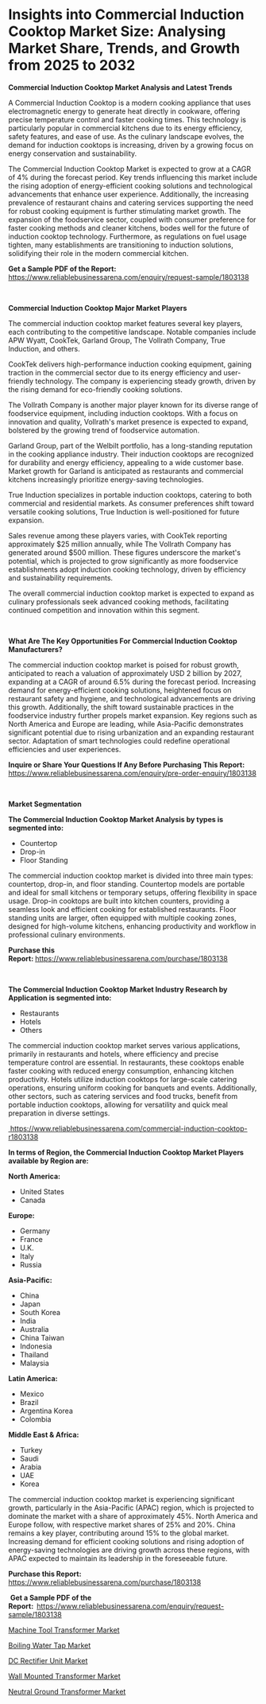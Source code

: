 <p><h1>Insights into Commercial Induction Cooktop Market Size: Analysing Market Share, Trends, and Growth from 2025 to 2032</h1></p><p><strong>Commercial Induction Cooktop Market Analysis and Latest Trends</strong></p>
<p><p>A Commercial Induction Cooktop is a modern cooking appliance that uses electromagnetic energy to generate heat directly in cookware, offering precise temperature control and faster cooking times. This technology is particularly popular in commercial kitchens due to its energy efficiency, safety features, and ease of use. As the culinary landscape evolves, the demand for induction cooktops is increasing, driven by a growing focus on energy conservation and sustainability.</p><p>The Commercial Induction Cooktop Market is expected to grow at a CAGR of 4% during the forecast period. Key trends influencing this market include the rising adoption of energy-efficient cooking solutions and technological advancements that enhance user experience. Additionally, the increasing prevalence of restaurant chains and catering services supporting the need for robust cooking equipment is further stimulating market growth. The expansion of the foodservice sector, coupled with consumer preference for faster cooking methods and cleaner kitchens, bodes well for the future of induction cooktop technology. Furthermore, as regulations on fuel usage tighten, many establishments are transitioning to induction solutions, solidifying their role in the modern commercial kitchen.</p></p>
<p><strong>Get a Sample PDF of the Report:&nbsp;</strong> <a href="https://www.reliablebusinessarena.com/enquiry/request-sample/1803138?utm_campaign=2133&utm_medium=2&utm_source=Github&utm_content=ia&utm_term=10042025&utm_id=commercial-induction-cooktop">https://www.reliablebusinessarena.com/enquiry/request-sample/1803138</a></p>
<p>&nbsp;</p>
<p><strong>Commercial Induction Cooktop Major Market Players</strong></p>
<p><p>The commercial induction cooktop market features several key players, each contributing to the competitive landscape. Notable companies include APW Wyatt, CookTek, Garland Group, The Vollrath Company, True Induction, and others.</p><p>CookTek delivers high-performance induction cooking equipment, gaining traction in the commercial sector due to its energy efficiency and user-friendly technology. The company is experiencing steady growth, driven by the rising demand for eco-friendly cooking solutions.</p><p>The Vollrath Company is another major player known for its diverse range of foodservice equipment, including induction cooktops. With a focus on innovation and quality, Vollrath's market presence is expected to expand, bolstered by the growing trend of foodservice automation.</p><p>Garland Group, part of the Welbilt portfolio, has a long-standing reputation in the cooking appliance industry. Their induction cooktops are recognized for durability and energy efficiency, appealing to a wide customer base. Market growth for Garland is anticipated as restaurants and commercial kitchens increasingly prioritize energy-saving technologies.</p><p>True Induction specializes in portable induction cooktops, catering to both commercial and residential markets. As consumer preferences shift toward versatile cooking solutions, True Induction is well-positioned for future expansion.</p><p>Sales revenue among these players varies, with CookTek reporting approximately $25 million annually, while The Vollrath Company has generated around $500 million. These figures underscore the market's potential, which is projected to grow significantly as more foodservice establishments adopt induction cooking technology, driven by efficiency and sustainability requirements.</p><p>The overall commercial induction cooktop market is expected to expand as culinary professionals seek advanced cooking methods, facilitating continued competition and innovation within this segment.</p></p>
<p>&nbsp;</p>
<p><strong>What Are The Key Opportunities For Commercial Induction Cooktop Manufacturers?</strong></p>
<p><p>The commercial induction cooktop market is poised for robust growth, anticipated to reach a valuation of approximately USD 2 billion by 2027, expanding at a CAGR of around 6.5% during the forecast period. Increasing demand for energy-efficient cooking solutions, heightened focus on restaurant safety and hygiene, and technological advancements are driving this growth. Additionally, the shift toward sustainable practices in the foodservice industry further propels market expansion. Key regions such as North America and Europe are leading, while Asia-Pacific demonstrates significant potential due to rising urbanization and an expanding restaurant sector. Adaptation of smart technologies could redefine operational efficiencies and user experiences.</p></p>
<p><strong>Inquire or Share Your Questions If Any Before Purchasing This Report:</strong> <a href="https://www.reliablebusinessarena.com/enquiry/pre-order-enquiry/1803138?utm_campaign=2133&utm_medium=2&utm_source=Github&utm_content=ia&utm_term=10042025&utm_id=commercial-induction-cooktop">https://www.reliablebusinessarena.com/enquiry/pre-order-enquiry/1803138</a></p>
<p>&nbsp;</p>
<p><strong>Market Segmentation</strong></p>
<p><strong>The Commercial Induction Cooktop Market Analysis by types is segmented into:</strong></p>
<p><ul><li>Countertop</li><li>Drop-in</li><li>Floor Standing</li></ul></p>
<p><p>The commercial induction cooktop market is divided into three main types: countertop, drop-in, and floor standing. Countertop models are portable and ideal for small kitchens or temporary setups, offering flexibility in space usage. Drop-in cooktops are built into kitchen counters, providing a seamless look and efficient cooking for established restaurants. Floor standing units are larger, often equipped with multiple cooking zones, designed for high-volume kitchens, enhancing productivity and workflow in professional culinary environments.</p></p>
<p><strong>Purchase this Report:&nbsp;</strong><a href="https://www.reliablebusinessarena.com/purchase/1803138?utm_campaign=2133&utm_medium=2&utm_source=Github&utm_content=ia&utm_term=10042025&utm_id=commercial-induction-cooktop">https://www.reliablebusinessarena.com/purchase/1803138</a></p>
<p>&nbsp;</p>
<p><strong>The Commercial Induction Cooktop Market Industry Research by Application is segmented into:</strong></p>
<p><ul><li>Restaurants</li><li>Hotels</li><li>Others</li></ul></p>
<p><p>The commercial induction cooktop market serves various applications, primarily in restaurants and hotels, where efficiency and precise temperature control are essential. In restaurants, these cooktops enable faster cooking with reduced energy consumption, enhancing kitchen productivity. Hotels utilize induction cooktops for large-scale catering operations, ensuring uniform cooking for banquets and events. Additionally, other sectors, such as catering services and food trucks, benefit from portable induction cooktops, allowing for versatility and quick meal preparation in diverse settings.</p></p>
<p><a href="https://www.reliablebusinessarena.com/commercial-induction-cooktop-r1803138?utm_campaign=2133&utm_medium=2&utm_source=Github&utm_content=ia&utm_term=10042025&utm_id=commercial-induction-cooktop">&nbsp;https://www.reliablebusinessarena.com/commercial-induction-cooktop-r1803138</a></p>
<p><strong>In terms of Region, the Commercial Induction Cooktop Market Players available by Region are:</strong></p>
<p>
    <p> <strong> North America: </strong>
        <ul>
            <li>United States</li>
            <li>Canada</li>
        </ul>
        </p> 
    <p> <strong> Europe: </strong>
        <ul>
            <li>Germany</li>
            <li>France</li>
            <li>U.K.</li>
            <li>Italy</li>
            <li>Russia</li>
        </ul>
        </p> 
    <p> <strong> Asia-Pacific: </strong>
        <ul>
            <li>China</li>
            <li>Japan</li>
            <li>South Korea</li>
            <li>India</li>
            <li>Australia</li>
            <li>China Taiwan</li>
            <li>Indonesia</li>
            <li>Thailand</li>
            <li>Malaysia</li>
        </ul>
        </p> 
    <p> <strong> Latin America: </strong>
        <ul>
            <li>Mexico</li>
            <li>Brazil</li>
            <li>Argentina Korea</li>
            <li>Colombia</li>
        </ul>
        </p> 
    <p> <strong> Middle East & Africa: </strong>
        <ul>
            <li>Turkey</li>
            <li>Saudi</li>
            <li>Arabia</li>
            <li>UAE</li>
            <li>Korea</li>
        </ul>
    </p>
    </p>
<p><p>The commercial induction cooktop market is experiencing significant growth, particularly in the Asia-Pacific (APAC) region, which is projected to dominate the market with a share of approximately 45%. North America and Europe follow, with respective market shares of 25% and 20%. China remains a key player, contributing around 15% to the global market. Increasing demand for efficient cooking solutions and rising adoption of energy-saving technologies are driving growth across these regions, with APAC expected to maintain its leadership in the foreseeable future.</p></p>
<p><strong>Purchase this Report: </strong><a href="https://www.reliablebusinessarena.com/purchase/1803138?utm_campaign=2133&utm_medium=2&utm_source=Github&utm_content=ia&utm_term=10042025&utm_id=commercial-induction-cooktop">https://www.reliablebusinessarena.com/purchase/1803138</a></p>
<p>&nbsp;<strong>Get a Sample PDF of the Report:&nbsp;&nbsp;</strong><a href="https://www.reliablebusinessarena.com/enquiry/request-sample/1803138?utm_campaign=2133&utm_medium=2&utm_source=Github&utm_content=ia&utm_term=10042025&utm_id=commercial-induction-cooktop">https://www.reliablebusinessarena.com/enquiry/request-sample/1803138</a></p>
<p><strong></strong></p>
<p><p><a href="https://github.com/chaturberville8181/Market-Research-Report-List-1/blob/main/machine-tool-transformer-market.md?utm_campaign=2133&utm_medium=2&utm_source=Github&utm_content=ia&utm_term=10042025&utm_id=commercial-induction-cooktop">Machine Tool Transformer Market</a></p><p><a href="https://github.com/sherikacas30/Market-Research-Report-List-1/blob/main/boiling-water-tap-market.md?utm_campaign=2133&utm_medium=2&utm_source=Github&utm_content=ia&utm_term=10042025&utm_id=commercial-induction-cooktop">Boiling Water Tap Market</a></p><p><a href="https://github.com/oliveroste6/Market-Research-Report-List-1/blob/main/dc-rectifier-unit-market.md?utm_campaign=2133&utm_medium=2&utm_source=Github&utm_content=ia&utm_term=10042025&utm_id=commercial-induction-cooktop">DC Rectifier Unit Market</a></p><p><a href="https://github.com/hannajuana198484/Market-Research-Report-List-1/blob/main/wall-mounted-transformer-market.md?utm_campaign=2133&utm_medium=2&utm_source=Github&utm_content=ia&utm_term=10042025&utm_id=commercial-induction-cooktop">Wall Mounted Transformer Market</a></p><p><a href="https://github.com/carendesrochers299/Market-Research-Report-List-1/blob/main/neutral-ground-transformer-market.md?utm_campaign=2133&utm_medium=2&utm_source=Github&utm_content=ia&utm_term=10042025&utm_id=commercial-induction-cooktop">Neutral Ground Transformer Market</a></p></p>